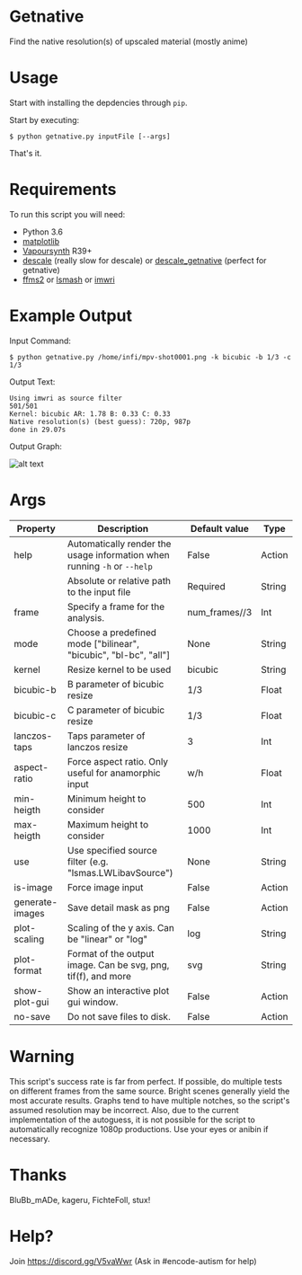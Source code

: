 # Getnative
Find the native resolution(s) of upscaled material (mostly anime)

# Usage
Start with installing the depdencies through `pip`.

Start by executing:

    $ python getnative.py inputFile [--args]

That's it.

# Requirements

To run this script you will need:

* Python 3.6
* [matplotlib](http://matplotlib.org/users/installing.html)
* [Vapoursynth](http://www.vapoursynth.com) R39+
* [descale](https://github.com/Irrational-Encoding-Wizardry/vapoursynth-descale) (really slow for descale) or [descale_getnative](https://github.com/BluBb-mADe/vapoursynth-descale) (perfect for getnative)
* [ffms2](https://github.com/FFMS/ffms2) or [lsmash](https://github.com/VFR-maniac/L-SMASH-Works) or [imwri](https://forum.doom9.org/showthread.php?t=170981)

# Example Output
Input Command:

    $ python getnative.py /home/infi/mpv-shot0001.png -k bicubic -b 1/3 -c 1/3

Output Text:
```
Using imwri as source filter
501/501
Kernel: bicubic AR: 1.78 B: 0.33 C: 0.33
Native resolution(s) (best guess): 720p, 987p
done in 29.07s
```

Output Graph:

![alt text](https://nayu.moe/UavJvs)

# Args

| Property | Description | Default value | Type |
| -------- | ----------- | ------------------ | ---- |
| help | Automatically render the usage information when running `-h` or `--help` | False | Action |
|  | Absolute or relative path to the input file | Required | String |
| frame | Specify a frame for the analysis. | num_frames//3 | Int |
| mode | Choose a predefined mode \["bilinear", "bicubic", "bl-bc", "all"\] | None | String |
| kernel | Resize kernel to be used | bicubic | String |
| bicubic-b | B parameter of bicubic resize | 1/3 | Float |
| bicubic-c | C parameter of bicubic resize | 1/3 | Float |
| lanczos-taps | Taps parameter of lanczos resize | 3 | Int |
| aspect-ratio | Force aspect ratio. Only useful for anamorphic input| w/h | Float |
| min-heigth | Minimum height to consider | 500 | Int |
| max-heigth | Maximum height to consider | 1000 | Int |
| use | Use specified source filter (e.g. "lsmas.LWLibavSource") | None | String |
| is-image | Force image input | False | Action |
| generate-images | Save detail mask as png | False | Action |
| plot-scaling | Scaling of the y axis. Can be "linear" or "log" | log | String |
| plot-format | Format of the output image. Can be svg, png, tif(f), and more | svg | String |
| show-plot-gui | Show an interactive plot gui window. | False | Action |
| no-save | Do not save files to disk. | False | Action |


# Warning
This script's success rate is far from perfect.
If possible, do multiple tests on different frames from the same source.
Bright scenes generally yield the most accurate results.
Graphs tend to have multiple notches, so the script's assumed resolution may be incorrect.
Also, due to the current implementation of the autoguess, it is not possible for the script 
to automatically recognize 1080p productions.
Use your eyes or anibin if necessary.
  
# Thanks  
BluBb_mADe, kageru, FichteFoll, stux!

# Help?

Join https://discord.gg/V5vaWwr (Ask in #encode-autism for help)
